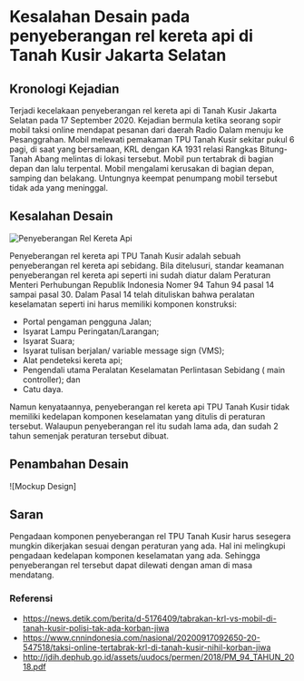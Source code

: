 # Kesalahan Desain pada penyeberangan rel kereta api di Tanah Kusir Jakarta Selatan

## Kronologi Kejadian
Terjadi kecelakaan penyeberangan rel kereta api di Tanah Kusir Jakarta Selatan pada 17 September 2020. Kejadian bermula ketika seorang sopir mobil taksi online mendapat pesanan dari daerah Radio Dalam menuju ke Pesanggrahan. Mobil melewati pemakaman TPU Tanah Kusir sekitar pukul 6 pagi, di saat yang bersamaan, KRL dengan KA 1931 relasi Rangkas Bitung-Tanah Abang melintas di lokasi tersebut. Mobil pun tertabrak di bagian depan dan lalu terpental. Mobil mengalami kerusakan di bagian depan, samping dan belakang. Untungnya keempat penumpang mobil tersebut tidak ada yang meninggal.

## Kesalahan Desain 

![Penyeberangan Rel Kereta Api](https://github.com/FarisAlHusain20/HCI-Assignment-1/blob/master/Penyeberangan1.jpg)

Penyeberangan rel kereta api TPU Tanah Kusir adalah sebuah penyeberangan rel kereta api sebidang. Bila ditelusuri, standar keamanan penyeberangan rel kereta api seperti ini sudah diatur dalam Peraturan Menteri Perhubungan Republik Indonesia Nomer 94 Tahun 94 pasal 14 sampai pasal 30. Dalam Pasal 14 telah dituliskan bahwa peralatan keselamatan seperti ini harus memiliki komponen konstruksi:
- Portal pengaman pengguna Jalan;
- Isyarat Lampu Peringatan/Larangan;
- Isyarat Suara;
- Isyarat tulisan berjalan/ variable message sign (VMS);
- Alat pendeteksi kereta api;
- Pengendali utama Peralatan Keselamatan Perlintasan Sebidang ( main controller); dan
- Catu daya.

Namun kenyataannya, penyeberangan rel kereta api TPU Tanah Kusir tidak memiliki kedelapan komponen keselamatan yang ditulis di peraturan tersebut. Walaupun penyeberangan rel itu sudah lama ada, dan sudah 2 tahun semenjak peraturan tersebut dibuat.

## Penambahan Desain

![Mockup Design]

## Saran
Pengadaan komponen penyeberangan rel TPU Tanah Kusir harus sesegera mungkin dikerjakan sesuai dengan peraturan yang ada. Hal ini melingkupi pengadaan kedelapan komponen keselamatan yang ada. Sehingga penyeberangan rel tersebut dapat dilewati dengan aman di masa mendatang.

### Referensi
- https://news.detik.com/berita/d-5176409/tabrakan-krl-vs-mobil-di-tanah-kusir-polisi-tak-ada-korban-jiwa
- https://www.cnnindonesia.com/nasional/20200917092650-20-547518/taksi-online-tertabrak-krl-di-tanah-kusir-nihil-korban-jiwa
- http://jdih.dephub.go.id/assets/uudocs/permen/2018/PM_94_TAHUN_2018.pdf

